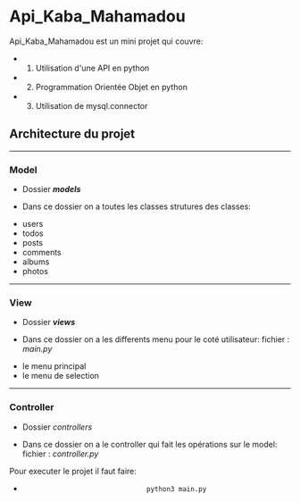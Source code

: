 # Api_Kaba_Mahamadou
Api_Kaba_Mahamadou est un mini projet qui couvre:
-    1. Utilisation d'une API en python
-    2. Programmation Orientée Objet en python
-    3. Utilisation de mysql.connector

## Architecture du projet
___
### Model
* Dossier __*models*__
-  Dans ce dossier on a toutes les classes strutures des classes:
  * users
  * todos
  * posts
  * comments
  * albums
  * photos


___
### View
* Dossier __*views*__
-  Dans ce dossier on a les differents menu pour le coté utilisateur:
  fichier : *main.py*
  * le menu principal
  * le menu de selection

___
### Controller
* Dossier *controllers*
-  Dans ce dossier on a le controller qui fait les opérations sur le model:
  fichier : *controller.py*


Pour executer le projet il faut faire:
-                                    python3 main.py
